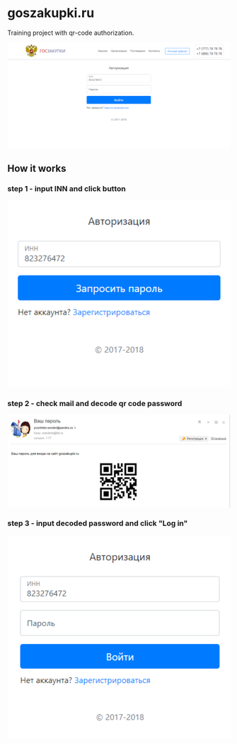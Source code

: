 
# goszakupki.ru

Training project with qr-code authorization.
<p align="center">
<img src="https://github.com/itkreydo/goszakupki.ru/blob/master/Readme/main.png"  width="768">
</p>

## How it works

### step 1 - input INN and click button

<p align="center">
<img src="https://github.com/itkreydo/goszakupki.ru/blob/master/Readme/login0.png"  width="512">
</p>

### step 2 - check mail and decode qr code password

<p align="center">
<img src="https://github.com/itkreydo/goszakupki.ru/blob/master/Readme/mail_qr_password.png"   width="512">
</p>

### step 3 - input decoded password and click "Log in"

<p align="center">
<img src="https://github.com/itkreydo/goszakupki.ru/blob/master/Readme/login.png"   width="512">
</p>
